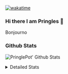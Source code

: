 [![wakatime](https://wakatime.com/badge/user/abd317df-612e-44b4-8787-15db7b574b2f.svg)](https://wakatime.com/@abd317df-612e-44b4-8787-15db7b574b2f)
### Hi there I am Pringles 👋

Bonjourno

### Github Stats
![PringlePot' Github Stats](https://github-readme-stats.vercel.app/api?username=PringlePot&show_icons=true&theme=dark&count_private=true)

<details>
  <summary>Detailed Stats</summary>
    
<!--START_SECTION:waka-->
![Code Time](http://img.shields.io/badge/Code%20Time-437%20hrs%2012%20mins-blue)

![Profile Views](http://img.shields.io/badge/Profile%20Views-7-blue)

![Lines of code](https://img.shields.io/badge/From%20Hello%20World%20I%27ve%20Written-110%20Thousand%20lines%20of%20code-blue)

**🐱 My GitHub Data** 

> 🏆 195 Contributions in the Year 2022
 > 
> 📦 90.7 kB Used in GitHub's Storage 
 > 
> 💼 Opted to Hire
 > 
> 📜 10 Public Repositories 
 > 
> 🔑 11 Private Repositories  
 > 
**I'm an Early 🐤** 

```text
🌞 Morning    149 commits    ████░░░░░░░░░░░░░░░░░░░░░   18.04% 
🌆 Daytime    331 commits    ██████████░░░░░░░░░░░░░░░   40.07% 
🌃 Evening    346 commits    ██████████░░░░░░░░░░░░░░░   41.89% 
🌙 Night      0 commits      ░░░░░░░░░░░░░░░░░░░░░░░░░   0.0%

```
📅 **I'm Most Productive on Sunday** 

```text
Monday       167 commits    █████░░░░░░░░░░░░░░░░░░░░   20.22% 
Tuesday      72 commits     ██░░░░░░░░░░░░░░░░░░░░░░░   8.72% 
Wednesday    98 commits     ███░░░░░░░░░░░░░░░░░░░░░░   11.86% 
Thursday     112 commits    ███░░░░░░░░░░░░░░░░░░░░░░   13.56% 
Friday       60 commits     █░░░░░░░░░░░░░░░░░░░░░░░░   7.26% 
Saturday     141 commits    ████░░░░░░░░░░░░░░░░░░░░░   17.07% 
Sunday       176 commits    █████░░░░░░░░░░░░░░░░░░░░   21.31%

```


📊 **This Week I Spent My Time On** 

```text
⌚︎ Time Zone: Europe/Amsterdam

💬 Programming Languages: 
Go                       9 hrs 59 mins       █████████████████░░░░░░░░   69.2% 
TypeScript               4 hrs 9 mins        ███████░░░░░░░░░░░░░░░░░░   28.76% 
Text                     7 mins              ░░░░░░░░░░░░░░░░░░░░░░░░░   0.83% 
CSS                      6 mins              ░░░░░░░░░░░░░░░░░░░░░░░░░   0.75% 
JSON                     1 min               ░░░░░░░░░░░░░░░░░░░░░░░░░   0.17%

🔥 Editors: 
GoLand                   10 hrs 4 mins       █████████████████░░░░░░░░   69.84% 
WebStorm                 4 hrs 11 mins       ███████░░░░░░░░░░░░░░░░░░   29.02% 
Sublime Text             9 mins              ░░░░░░░░░░░░░░░░░░░░░░░░░   1.13%

🐱‍💻 Projects: 
Backend                  10 hrs 5 mins       █████████████████░░░░░░░░   69.94% 
Frontend                 4 hrs 19 mins       ███████░░░░░░░░░░░░░░░░░░   29.93% 
Viewer                   1 min               ░░░░░░░░░░░░░░░░░░░░░░░░░   0.13%

💻 Operating System: 
Windows                  14 hrs 16 mins      ████████████████████████░   98.87% 
Mac                      9 mins              ░░░░░░░░░░░░░░░░░░░░░░░░░   1.13%

```

**I Mostly Code in Java** 

```text
Java                     7 repos             ███████████░░░░░░░░░░░░░░   43.75% 
JavaScript               2 repos             ███░░░░░░░░░░░░░░░░░░░░░░   12.5% 
TypeScript               2 repos             ███░░░░░░░░░░░░░░░░░░░░░░   12.5% 
Python                   1 repo              █░░░░░░░░░░░░░░░░░░░░░░░░   6.25% 
Kotlin                   1 repo              █░░░░░░░░░░░░░░░░░░░░░░░░   6.25%

```


**Timeline**

![Chart not found](https://raw.githubusercontent.com/PringlePot/PringlePot/main/charts/bar_graph.png) 


 Last Updated on 25/02/2022 00:47:49 UTC
<!--END_SECTION:waka-->

</details>

